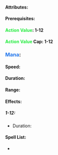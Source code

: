 #### Attributes:
#### Prerequisites: 
#### <span style="font-weight:bold;color:rgb(33, 235, 60)">Action Value</span>: 1-12
#### <span style="font-weight:bold;color:rgb(33, 235, 60)">Action Value</span> Cap: 1-12
### <span style="font-weight:bold;color:rgb(33, 117, 235)">Mana</span>:
#### Speed:
#### Duration:
#### Range:
#### Effects:
##### 1-12: 
- Duration:
#### Spell List: 
- 